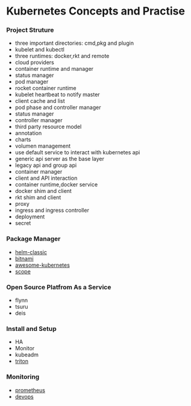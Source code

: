 # Kubernetes Concepts and Practise

### Project Struture
- three important directories: cmd,pkg and plugin
- kubelet and kubectl
- three runtimes: docker,rkt and remote
- cloud providers
- container runtime and manager
- status manager
- pod manager
- rocket container runtime
- kubelet heartbeat to notify master
- client cache and list
- pod phase and controller manager
- status manager
- controller manager
- third party resource model
- annotation
- charts
- volumen management
- use default service to interact with kubernetes api 
- generic api server as the base layer
- legacy api and group api
- container manager
- client and API interaction
- container runtime,docker service
- docker shim and client
- rkt shim and client
- proxy
- ingress and ingress controller
- deployment
- secret

### Package Manager

- [helm-classic](https://github.com/helm/helm-classic)
- [bitnami](https://github.com/bitnami/charts)
- [awesome-kubernetes](https://github.com/ramitsurana/awesome-kubernetes)
- [scope](https://github.com/weaveworks/scope)

### Open Source Platfrom As a Service

- flynn
- tsuru
- deis

### Install and Setup

- HA
- Monitor
- kubeadm
- [triton](https://github.com/joyent/triton-kubernetes)

### Monitoring

- [prometheus](https://github.com/prometheus/prometheus)
- [devops](https://github.com/fabric8io/fabric8-devops)

